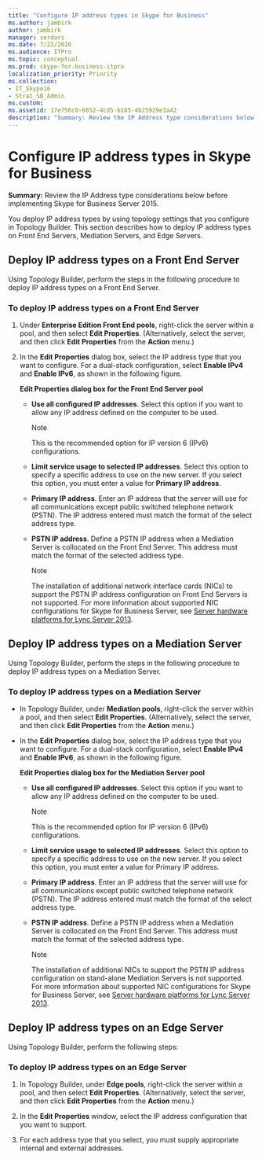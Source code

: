```yaml
---
title: "Configure IP address types in Skype for Business"
ms.author: jambirk
author: jambirk
manager: serdars
ms.date: 7/22/2016
ms.audience: ITPro
ms.topic: conceptual
ms.prod: skype-for-business-itpro
localization_priority: Priority
ms.collection: 
- IT_Skype16
- Strat_SB_Admin
ms.custom: 
ms.assetid: 17e756c0-6652-4cd5-b185-4b25929e3a42
description: "Summary: Review the IP Address type considerations below before implementing Skype for Business Server 2015."
---
```


# Configure IP address types in Skype for Business
 
**Summary:** Review the IP Address type considerations below before implementing Skype for Business Server 2015.
  
You deploy IP address types by using topology settings that you configure in Topology Builder. This section describes how to deploy IP address types on Front End Servers, Mediation Servers, and Edge Servers.
  
## Deploy IP address types on a Front End Server

Using Topology Builder, perform the steps in the following procedure to deploy IP address types on a Front End Server.
  
### To deploy IP address types on a Front End Server

1. Under **Enterprise Edition Front End pools**, right-click the server within a pool, and then select **Edit Properties**. (Alternatively, select the server, and then click **Edit Properties** from the **Action** menu.)
    
2. In the **Edit Properties** dialog box, select the IP address type that you want to configure. For a dual-stack configuration, select **Enable IPv4** and **Enable IPv6**, as shown in the following figure.
    
   **Edit Properties dialog box for the Front End Server pool**

   - **Use all configured IP addresses**. Select this option if you want to allow any IP address defined on the computer to be used. 
    
     > [!NOTE]
     > This is the recommended option for IP version 6 (IPv6) configurations. 
  
   - **Limit service usage to selected IP addresses**. Select this option to specify a specific address to use on the new server. If you select this option, you must enter a value for **Primary IP address**.
    
   - **Primary IP address**. Enter an IP address that the server will use for all communications except public switched telephone network (PSTN). The IP address entered must match the format of the select address type.
    
   - **PSTN IP address**. Define a PSTN IP address when a Mediation Server is collocated on the Front End Server. This address must match the format of the selected address type.
    
     > [!NOTE]
     > The installation of additional network interface cards (NICs) to support the PSTN IP address configuration on Front End Servers is not supported. For more information about supported NIC configurations for Skype for Business Server, see [Server hardware platforms for Lync Server 2013](http://technet.microsoft.com/library/c964c1c0-0153-472b-88ad-a38866e0df0c.aspx). 
  
## Deploy IP address types on a Mediation Server

Using Topology Builder, perform the steps in the following procedure to deploy IP address types on a Mediation Server.
  
### To deploy IP address types on a Mediation Server

- In Topology Builder, under **Mediation pools**, right-click the server within a pool, and then select **Edit Properties**. (Alternatively, select the server, and then click **Edit Properties** from the **Action** menu.)
    
- In the **Edit Properties** dialog box, select the IP address type that you want to configure. For a dual-stack configuration, select **Enable IPv4** and **Enable IPv6**, as shown in the following figure.
    
   **Edit Properties dialog box for the Mediation Server pool**

  - **Use all configured IP addresses**. Select this option if you want to allow any IP address defined on the computer to be used. 
    
    > [!NOTE]
    > This is the recommended option for IP version 6 (IPv6) configurations. 
  
  - **Limit service usage to selected IP addresses**. Select this option to specify a specific address to use on the new server. If you select this option, you must enter a value for Primary IP address.
    
  - **Primary IP address**. Enter an IP address that the server will use for all communications except public switched telephone network (PSTN). The IP address entered must match the format of the select address type.
    
  - **PSTN IP address**. Define a PSTN IP address when a Mediation Server is collocated on the Front End Server. This address must match the format of the selected address type.
    
    > [!NOTE]
    > The installation of additional NICs to support the PSTN IP address configuration on stand-alone Mediation Servers is not supported. For more information about supported NIC configurations for Skype for Business Server, see [Server hardware platforms for Lync Server 2013](http://technet.microsoft.com/library/c964c1c0-0153-472b-88ad-a38866e0df0c.aspx). 
  
## Deploy IP address types on an Edge Server

Using Topology Builder, perform the following steps:
  
### To deploy IP address types on an Edge Server

1. In Topology Builder, under **Edge pools**, right-click the server within a pool, and then select **Edit Properties**. (Alternatively, select the server, and then click **Edit Properties** from the **Action** menu.)
    
2. In the **Edit Properties** window, select the IP address configuration that you want to support.    

3. For each address type that you select, you must supply appropriate internal and external addresses.
    